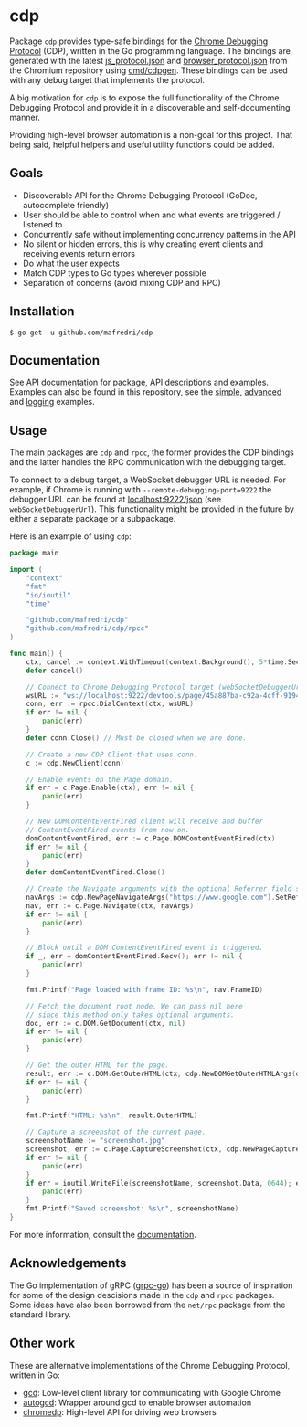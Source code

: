 # cdp

Package `cdp` provides type-safe bindings for the [Chrome Debugging Protocol](https://developer.chrome.com/devtools/docs/debugger-protocol) (CDP), written in the Go programming language. The bindings are generated with the latest [js_protocol.json](https://chromium.googlesource.com/chromium/src/+/master/third_party/WebKit/Source/core/inspector/browser_protocol.json) and [browser_protocol.json](https://chromium.googlesource.com/v8/v8.git/+/master/src/inspector/js_protocol.json) from the Chromium repository using [cmd/cdpgen](https://github.com/mafredri/cdp/blob/master/cmd/cdpgen). These bindings can be used with any debug target that implements the protocol.

A big motivation for `cdp` is to expose the full functionality of the Chrome Debugging Protocol and provide it in a discoverable and self-documenting manner.

Providing high-level browser automation is a non-goal for this project. That being said, helpful helpers and useful utility functions could be added.

## Goals

* Discoverable API for the Chrome Debugging Protocol (GoDoc, autocomplete friendly)
* User should be able to control when and what events are triggered / listened to
* Concurrently safe without implementing concurrency patterns in the API
* No silent or hidden errors, this is why creating event clients and receiving events return errors
* Do what the user expects
* Match CDP types to Go types wherever possible
* Separation of concerns (avoid mixing CDP and RPC)

## Installation

```console
$ go get -u github.com/mafredri/cdp
```

## Documentation

See [API documentation](https://godoc.org/github.com/mafredri/cdp) for package, API descriptions and examples. Examples can also be found in this repository, see the [simple](https://github.com/mafredri/cdp/blob/master/example_test.go), [advanced](https://github.com/mafredri/cdp/blob/master/example_advanced_test.go) and [logging](https://github.com/mafredri/cdp/blob/master/example_logging_test.go) examples.

## Usage

The main packages are `cdp` and `rpcc`, the former provides the CDP bindings and the latter handles the RPC communication with the debugging target.

To connect to a debug target, a WebSocket debugger URL is needed. For example, if Chrome is running with `--remote-debugging-port=9222` the debugger URL can be found at [localhost:9222/json](http://localhost:9222/json) (see `webSocketDebuggerUrl`). This functionality might be provided in the future by either a separate package or a subpackage.

Here is an example of using `cdp`:

```go
package main

import (
	"context"
	"fmt"
	"io/ioutil"
	"time"

	"github.com/mafredri/cdp"
	"github.com/mafredri/cdp/rpcc"
)

func main() {
	ctx, cancel := context.WithTimeout(context.Background(), 5*time.Second)
	defer cancel()

	// Connect to Chrome Debugging Protocol target (webSocketDebuggerUrl).
	wsURL := "ws://localhost:9222/devtools/page/45a887ba-c92a-4cff-9194-d9398cc87e2c"
	conn, err := rpcc.DialContext(ctx, wsURL)
	if err != nil {
		panic(err)
	}
	defer conn.Close() // Must be closed when we are done.

	// Create a new CDP Client that uses conn.
	c := cdp.NewClient(conn)

	// Enable events on the Page domain.
	if err = c.Page.Enable(ctx); err != nil {
		panic(err)
	}

	// New DOMContentEventFired client will receive and buffer
	// ContentEventFired events from now on.
	domContentEventFired, err := c.Page.DOMContentEventFired(ctx)
	if err != nil {
		panic(err)
	}
	defer domContentEventFired.Close()

	// Create the Navigate arguments with the optional Referrer field set.
	navArgs := cdp.NewPageNavigateArgs("https://www.google.com").SetReferrer("https://duckduckgo.com")
	nav, err := c.Page.Navigate(ctx, navArgs)
	if err != nil {
		panic(err)
	}

	// Block until a DOM ContentEventFired event is triggered.
	if _, err = domContentEventFired.Recv(); err != nil {
		panic(err)
	}

	fmt.Printf("Page loaded with frame ID: %s\n", nav.FrameID)

	// Fetch the document root node. We can pass nil here
	// since this method only takes optional arguments.
	doc, err := c.DOM.GetDocument(ctx, nil)
	if err != nil {
		panic(err)
	}

	// Get the outer HTML for the page.
	result, err := c.DOM.GetOuterHTML(ctx, cdp.NewDOMGetOuterHTMLArgs(doc.Root.NodeID))
	if err != nil {
		panic(err)
	}

	fmt.Printf("HTML: %s\n", result.OuterHTML)

	// Capture a screenshot of the current page.
	screenshotName := "screenshot.jpg"
	screenshot, err := c.Page.CaptureScreenshot(ctx, cdp.NewPageCaptureScreenshotArgs().SetFormat("jpeg").SetQuality(80))
	if err != nil {
		panic(err)
	}
	if err = ioutil.WriteFile(screenshotName, screenshot.Data, 0644); err != nil {
		panic(err)
	}
	fmt.Printf("Saved screenshot: %s\n", screenshotName)
}
```

For more information, consult the [documentation](#documentation).

## Acknowledgements

The Go implementation of gRPC ([grpc-go](https://github.com/grpc/grpc-go)) has been a source of inspiration for some of the design descisions made in the `cdp` and `rpcc` packages. Some ideas have also been borrowed from the `net/rpc` package from the standard library.

## Other work

These are alternative implementations of the Chrome Debugging Protocol, written in Go:

* [gcd](https://github.com/wirepair/gcd): Low-level client library for communicating with Google Chrome
* [autogcd](https://github.com/wirepair/autogcd): Wrapper around gcd to enable browser automation
* [chromedp](https://github.com/knq/chromedp): High-level API for driving web browsers
